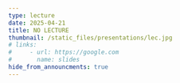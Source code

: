 ```yaml
---
type: lecture
date: 2025-04-21
title: NO LECTURE
thumbnail: /static_files/presentations/lec.jpg
# links: 
#     - url: https://google.com
#       name: slides
hide_from_announcments: true
---
```


